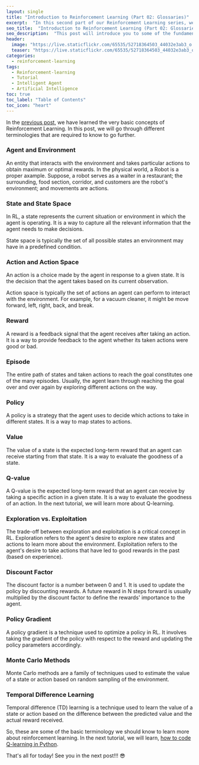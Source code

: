 ```yaml
---
layout: single
title: "Introduction to Reinforcement Learning (Part 02: Glossaries)"
excerpt:  "In this second part of our Reinforcement Learning series, we will introduce you to some of the fundamental glossaries and concepts that you need to know before diving deeper into Reinforcement Learning. With the help of these terms, you will be able to comprehend RL better and have a better understanding of the concepts that we will be discussing in the upcoming posts."
seo_title:  "Introduction to Reinforcement Learning (Part 02: Glossaries) - A Beginner's Guide"
seo_description:  "This post will introduce you to some of the fundamental glossaries and concepts of Reinforcement Learning. With the help of these terms, you will have a better understanding of RL and be able to comprehend the concepts discussed in the upcoming posts better. If you're a beginner looking to learn RL, this post is an excellent starting point for you."
header:
  image: "https://live.staticflickr.com/65535/52718364503_44032e3ab3_o.png"
  teaser: "https://live.staticflickr.com/65535/52718364503_44032e3ab3_o.png"
categories:
  - reinforcement-learning
tags:
  - Reinforcement-learning
  - Tutorial
  - Intelligent Agent
  - Artificial Intelligence
toc: true
toc_label: "Table of Contents"
toc_icon: "heart"
---
```



In the [previous post](https://shantoroy.com/reinforcement-learning/intro-to-reinforcement-learning-part1-basic-concepts/), we have learned the very basic concepts of Reinforcement Learning. In this post, we will go through different terminologies that are required to know to go further.

### Agent and Environment
An entity that interacts with the environment and takes particular actions to obtain maximum or optimal rewards. In the physical world, a Robot is a proper axample. Suppose, a robot serves as a waiter in a restaurant; the surrounding, food section, corridor, and customers are the robot's environment; and movements are actions.


### State and State Space
In RL, a state represents the current situation or environment in which the agent is operating. It is a way to capture all the relevant information that the agent needs to make decisions.

State space is typically the set of all possible states an environment may have in a predefined condition. 
    
### Action and Action Space
An action is a choice made by the agent in response to a given state. It is the decision that the agent takes based on its current observation.

Action space is typically the set of actions an agent can perform to interact with the environment. For example, for a vacuum cleaner, it might be move forward, left, right, back, and break.
    
### Reward
A reward is a feedback signal that the agent receives after taking an action. It is a way to provide feedback to the agent whether its taken actions were good or bad. 

### Episode
The entire path of states and taken actions to reach the goal constitutes one of the many episodes. Usually, the agent learn through reaching the goal over and over again by exploring different actions on the way.  
    
### Policy
A policy is a strategy that the agent uses to decide which actions to take in different states. It is a way to map states to actions.
    
### Value
The value of a state is the expected long-term reward that an agent can receive starting from that state. It is a way to evaluate the goodness of a state.
    
### Q-value
A Q-value is the expected long-term reward that an agent can receive by taking a specific action in a given state. It is a way to evaluate the goodness of an action. In the next tutorial, we will learn more about Q-learning.
    
### Exploration vs. Exploitation
The trade-off between exploration and exploitation is a critical concept in RL. Exploration refers to the agent's desire to explore new states and actions to learn more about the environment. Exploitation refers to the agent's desire to take actions that have led to good rewards in the past (based on experience).

### Discount Factor
The discount factor is a number between 0 and 1. It is used to update the policy by discounting rewards. A future reward in N steps forward is usually multiplied by the discount factor to define the rewards' importance to the agent.

### Policy Gradient
A policy gradient is a technique used to optimize a policy in RL. It involves taking the gradient of the policy with respect to the reward and updating the policy parameters accordingly.
    
### Monte Carlo Methods
Monte Carlo methods are a family of techniques used to estimate the value of a state or action based on random sampling of the environment.

    
### Temporal Difference Learning
Temporal difference (TD) learning is a technique used to learn the value of a state or action based on the difference between the predicted value and the actual reward received.


So, these are some of the basic terminology we should know to learn more about reinforcement learning. In the next tutorial, we will learn, [how to code Q-learning in Python](https://shantoroy.com/reinforcement-learning/intro-to-reinforcement-learning-part3-RL-types/).

That's all for today! See you in the next post!!! :sunglasses:
<!--stackedit_data:
eyJoaXN0b3J5IjpbMTcwNzIxMTY3NiwtMTM0MzY1ODE4MV19
-->